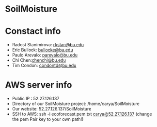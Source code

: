 # SoilMoisture

# Constact info
- Radost Stanimirova: rkstan@bu.edu
- Eric Bullock: bullocke@bu.edu
- Paulo Arevalo: parevalo@bu.edu 
- Chi Chen:chenchi@bu.edu
- Tim Condon: condontd@bu.edu

# AWS server info 
- Public IP : 52.27.126.137
- Directory of our SoilMoisture project: /home/carya/SoilMoisture
- Our website: 52.27.126.137/SoilMoisture
- SSH to AWS: ssh -i ecoforecast.pem.txt carya@52.27.126.137  (change the pem Pair key to your own path!)

